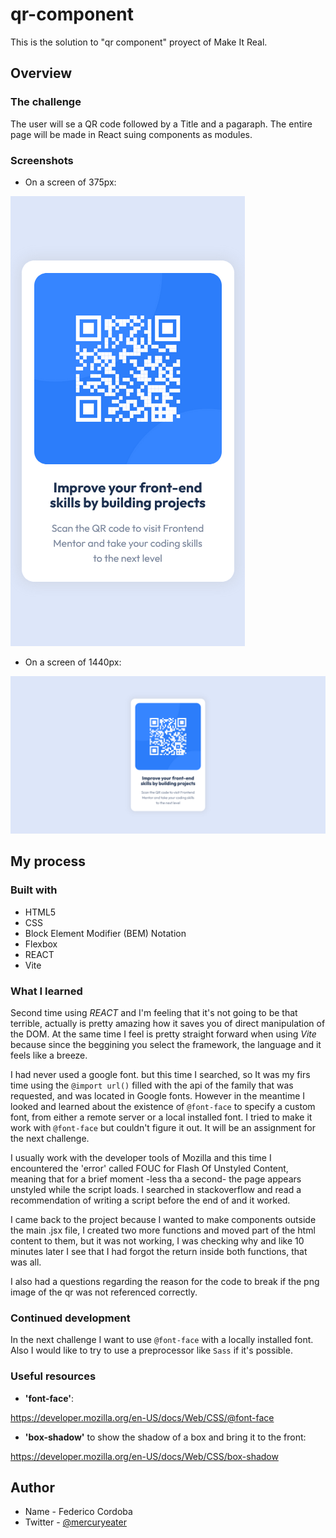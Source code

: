 # qr-component

This is the solution to "qr component" proyect of Make It Real.

## Overview 
### The challenge

The user will se a QR code followed by a Title and a pagaraph. The entire page will be made in React suing components as modules.

### Screenshots

- On a screen of 375px:  

![SS screen 375px](https://raw.githubusercontent.com/mercuryeater/qr-component/main/ss/375px.png)

- On a screen of 1440px:

![SS screen 1440px](https://raw.githubusercontent.com/mercuryeater/qr-component/main/ss/1440px.png)

## My process
### Built with
- HTML5
- CSS
- Block Element Modifier (BEM) Notation
- Flexbox
- REACT
- Vite     
### What I learned

Second time using *REACT* and I'm feeling that it's not going to be that terrible, actually is pretty amazing how it saves you of direct manipulation of the DOM. At the same time I feel is pretty straight forward when using *Vite* because since the beggining you select the framework, the language and it feels like a breeze. 

I had never used a google font. but this time I searched, so It was my firs time using the `@import url()` filled with the api of the family that was requested, and was located in Google fonts. However in the meantime I looked and learned about the existence of `@font-face` to specify a custom font, from either a remote server or a local installed font. I tried to make it work with `@font-face` but couldn't figure it out. It will be an assignment for the next challenge.

I usually work with the developer tools of Mozilla and this time I encountered the 'error' called FOUC for Flash Of Unstyled Content, meaning that for a brief moment -less tha a second- the page appears unstyled while the script loads. I searched in stackoverflow and read a recommendation of writing a script before the end of <head> and it worked. 

I came back to the project because I wanted to make components outside the main .jsx file, I created two more functions and moved part of the html content to them, but it was not working, I was checking why and like 10 minutes later I see that I had forgot the return inside both functions, that was all.

I also had a questions regarding the reason for the code to break if the png image of the qr was not referenced correctly.

### Continued development

In the next challenge I want to use `@font-face` with a locally installed font.
Also I would like to try to use a preprocessor like `Sass` if it's possible.
### Useful resources

- **'font-face'**:

https://developer.mozilla.org/en-US/docs/Web/CSS/@font-face

- **'box-shadow'** to show the shadow of a box and bring it to the front:

https://developer.mozilla.org/en-US/docs/Web/CSS/box-shadow

## Author
- Name - Federico Cordoba 
- Twitter - [@mercuryeater](https://twitter.com/Mercuryeater/)


